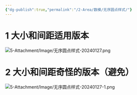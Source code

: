 ```yaml
---
{"dg-publish":true,"permalink":"/2-Area/数模/无序圆点样式/"}
---
```


# 1 大小和间距适用版本
![5-Attachment/Image/无序圆点样式-20240127.png](/img/user/5-Attachment/Image/%E6%97%A0%E5%BA%8F%E5%9C%86%E7%82%B9%E6%A0%B7%E5%BC%8F-20240127.png)
# 2 大小和间距奇怪的版本（避免）
![5-Attachment/Image/无序圆点样式-20240127-1.png](/img/user/5-Attachment/Image/%E6%97%A0%E5%BA%8F%E5%9C%86%E7%82%B9%E6%A0%B7%E5%BC%8F-20240127-1.png)